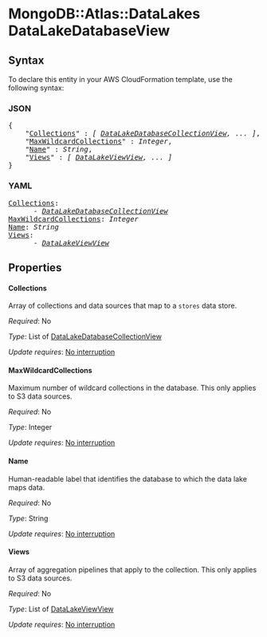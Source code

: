# MongoDB::Atlas::DataLakes DataLakeDatabaseView

## Syntax

To declare this entity in your AWS CloudFormation template, use the following syntax:

### JSON

<pre>
{
    "<a href="#collections" title="Collections">Collections</a>" : <i>[ <a href="datalakedatabasecollectionview.md">DataLakeDatabaseCollectionView</a>, ... ]</i>,
    "<a href="#maxwildcardcollections" title="MaxWildcardCollections">MaxWildcardCollections</a>" : <i>Integer</i>,
    "<a href="#name" title="Name">Name</a>" : <i>String</i>,
    "<a href="#views" title="Views">Views</a>" : <i>[ <a href="datalakeviewview.md">DataLakeViewView</a>, ... ]</i>
}
</pre>

### YAML

<pre>
<a href="#collections" title="Collections">Collections</a>: <i>
      - <a href="datalakedatabasecollectionview.md">DataLakeDatabaseCollectionView</a></i>
<a href="#maxwildcardcollections" title="MaxWildcardCollections">MaxWildcardCollections</a>: <i>Integer</i>
<a href="#name" title="Name">Name</a>: <i>String</i>
<a href="#views" title="Views">Views</a>: <i>
      - <a href="datalakeviewview.md">DataLakeViewView</a></i>
</pre>

## Properties

#### Collections

Array of collections and data sources that map to a ``stores`` data store.

_Required_: No

_Type_: List of <a href="datalakedatabasecollectionview.md">DataLakeDatabaseCollectionView</a>

_Update requires_: [No interruption](https://docs.aws.amazon.com/AWSCloudFormation/latest/UserGuide/using-cfn-updating-stacks-update-behaviors.html#update-no-interrupt)

#### MaxWildcardCollections

Maximum number of wildcard collections in the database. This only applies to S3 data sources.

_Required_: No

_Type_: Integer

_Update requires_: [No interruption](https://docs.aws.amazon.com/AWSCloudFormation/latest/UserGuide/using-cfn-updating-stacks-update-behaviors.html#update-no-interrupt)

#### Name

Human-readable label that identifies the database to which the data lake maps data.

_Required_: No

_Type_: String

_Update requires_: [No interruption](https://docs.aws.amazon.com/AWSCloudFormation/latest/UserGuide/using-cfn-updating-stacks-update-behaviors.html#update-no-interrupt)

#### Views

Array of aggregation pipelines that apply to the collection. This only applies to S3 data sources.

_Required_: No

_Type_: List of <a href="datalakeviewview.md">DataLakeViewView</a>

_Update requires_: [No interruption](https://docs.aws.amazon.com/AWSCloudFormation/latest/UserGuide/using-cfn-updating-stacks-update-behaviors.html#update-no-interrupt)

